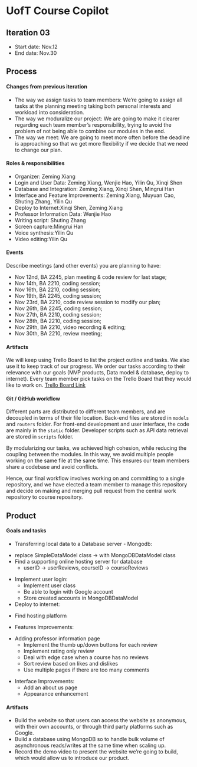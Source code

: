 # UofT Course Copilot

<!--

 > _Note:_ This document is meant to be written during (or shortly after) your initial planning meeting.     
 > It does not really make sense for you to edit this document much (if at all) while working on the project - Instead, at the end of the planning phase, you can refer back to this document and decide which parts of your plan you are happy with and which parts you would like to change.
-->

## Iteration 03

 * Start date: Nov.12
 * End date:  Nov.30

## Process

#### Changes from previous iteration
* The way we assign tasks to team members: We’re going to assign all tasks at the planning meeting taking both personal interests and workload into consideration.
* The way we moduralize our project: We are going to make it clearer regarding each team member’s responsibility, trying to avoid the problem of not being able to combine our modules in the end.
* The way we meet: We are going to meet more often before the deadline is approaching so that we get more flexibility if we decide that we need to change our plan. 

<!--
 * At most 3 items
 * Start with the most significant change
 * For each change, explain why you are making it and what you are hoping to achieve from it
 * Ideally, for each change, you will define a clear success metric (i.e. something you can measure at the end of the iteration to determine whether the change you made was successful)

 > *Note:* If you are not making any changes to your process, it means that you are happy with all of the decisions you made in the previous iterations.
 > In this case, list what you consider to be the most significant process decisions your team made. For each decision, explain why you consider it successful, and what success metric you are using (or could use) to assert that the decision is successful.
-->

#### Roles & responsibilities

* Organizer: Zeming Xiang
* Login and User Data: Zeming Xiang, Wenjie Hao, Yilin Qu, Xinqi Shen
* Database and Integration: Zeming Xiang, Xinqi Shen, Mingrui Han
* Interface and Feature Improvements: Zeming Xiang, Muyuan Cao, Shuting Zhang, Yilin Qu
* Deploy to Internet:Xinqi Shen, Zeming Xiang
* Professor Information Data: Wenjie Hao
* Writing script: Shuting Zhang
* Screen capture:Mingrui Han
* Voice synthesis:Yilin Qu
* Video editing:Yilin Qu
 
<!--
Describe the different roles on the team and the responsibilities associated with each role.
-->


#### Events

Describe meetings (and other events) you are planning to have:
* Nov 12nd, BA 2245, plan meeting & code review for last stage; 
* Nov 14th, BA 2210, coding session;
* Nov 16th, BA 2210, coding session;
* Nov 19th, BA 2245, coding session; 
* Nov 23rd, BA 2210, code review session to modify our plan;
* Nov 26th, BA 2245,  coding session;
* Nov 27th,  BA 2210, coding session;
* Nov 28th, BA 2210, coding session;
* Nov 29th, BA 2210, video recording & editing;
* Nov 30th, BA 2210, review meeting;

<!--
 * When and where? In-person or online?
 * What's the **purpose** of each meeting?
 * Other events could be coding sessions, code reviews, quick weekly sync' meeting online, etc.
-->


#### Artifacts

We will keep using Trello Board to list the project outline and tasks. We also use it to keep track of our progress. We order our tasks according to their relevance with our goals (MVP products, Data model & database, deploy to internet). Every team member pick  tasks on the Trello Board that they would like to work on.
[Trello Board Link](https://trello.com/b/fVMJtc2k/csc301-project)
<!--
List/describe the artifacts you will produce in order to organize your team.      

 * Artifacts can be to-do lists, task boards, schedule(s), etc.
 * We want to understand:
   * How do you keep track of what needs to get done?
   * How do you prioritize tasks?
   * How do tasks get assigned to team members?
-->

#### Git / GitHub workflow


Different parts are distributed to different team members, and are decoupled in terms of their file location. Back-end files are stored in `models` and `routers` folder.  For front-end development and user interface, the code are mainly in the `static` folder. Developer scripts such as API data retrieval are stored in `scripts` folder.

By modularizing our tasks, we achieved high cohesion, while reducing the coupling between the modules. In this way, we avoid multiple people working on the same file at the same time. This ensures our team members share a codebase and avoid conflicts.

Hence, our final workflow involves working on and committing to a single repository, and we have elected a team member to manage this repository and decide on making and merging pull request from the central work repository to course repository.

<!--
Describe your Git / GitHub workflow.     
Essentially, we want to understand how your team members share a codebase and avoid conflicts.

 * Be concise, yet precise.      
For example, "we use pull-requests" is not a precise statement since it leaves too many open questions - Pull-requests from where to where? Who reviews the pull-requests? Who is responsible for merging them? etc.
 * If applicable, specify any naming conventions or standards you decide to adopt.
 * Don't forget to **explain why** you chose this workflow.
-->


## Product

#### Goals and tasks
* Transferring local data to a Database server - Mongodb:
- replace SimpleDataModel class -> with MongoDBDataModel class
- Find a supporting online hosting server for database
	- userID -> userReviews, courseID -> courseReviews
* Implement user login:
	- Implement user class
	- Be able to login with Google account
	- Store created accounts in MongoDBDataModel
* Deploy to internet:
-  Find hosting platform
* Features Improvements:
-  Adding professor information page
	-  Implement the thumb up/down buttons for each review 
	-   Implement rating only review 
	-   Deal with edge case when a course has no reviews
	-  Sort review based on likes and dislikes
	-  Use multiple pages if there are too many comments
* Interface Improvements:
	- Add an about us page 
	- Appearance enhancement


<!--
 * Describe your goals for this iteration and the tasks that you will have to complete in order to achieve these goals.
 * Order the items from most to least important.
 * Feel free (but not obligated) to specify some/all tasks as user stories.
-->


#### Artifacts
* Build the website so that users can access the website as anonymous, with their own accounts, or through third party platforms such as Google. 
* Build a database using MongoDB so to handle bulk volume of asynchronous reads/writes at the same time when scaling up.
* Record the demo video to present the website we’re going to build, which would allow us to introduce our product.


<!--
List/describe the artifacts you will produce in order to present your project idea.

 * Artifacts can be text, code, images, videos, interactive mock-ups and/or any other useful artifact you can think of.
 * Make sure to explain the purpose of each artifact (i.e. Why is it on your to-do list? Why is it useful for your team?)
 * Be concise, yet precise.         
   For example: "Build the website" is not precise at all, but "Build a static home page and upload it somewhere, so that it is publicly accessible" is much clearer.
-->

